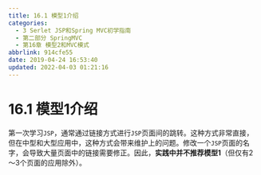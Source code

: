 ```yaml
---
title: 16.1 模型1介绍
categories: 
  - 3 Serlet JSP和Spring MVC初学指南
  - 第二部分 SpringMVC
  - 第16章 模型2和MVC模式
abbrlink: 914cfe55
date: 2019-04-24 16:53:40
updated: 2022-04-03 01:21:16
---
```

# 16.1 模型1介绍 #
第一次学习`JSP`，通常通过链接方式进行`JSP`页面间的跳转。这种方式非常直接，但在中型和大型应用中，这种方式会带来维护上的问题。修改一个`JSP`页面的名字，会导致大量页面中的链接需要修正。因此，**实践中并不推荐模型1**（但仅有2～3个页面的应用除外）。

